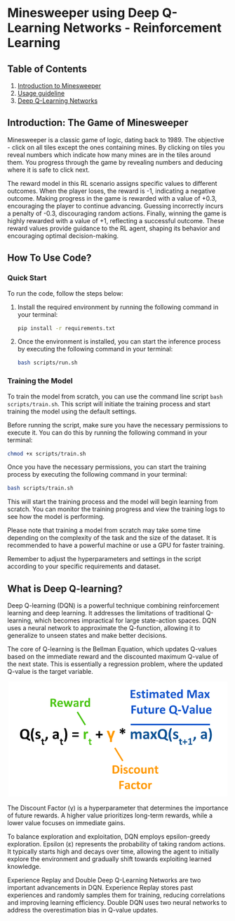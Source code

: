 # Minesweeper using Deep Q-Learning Networks - Reinforcement Learning

## Table of Contents
1. [Introduction to Minesweeper](#intro)
2. [Usage guideline](#guideline)
2. [Deep Q-Learning Networks](#DQN)


## Introduction: The Game of Minesweeper <a name='intro'></a>

Minesweeper is a classic game of logic, dating back to 1989. The objective - click on all tiles except the ones containing mines. By clicking on tiles you reveal numbers which indicate how many mines are in the tiles around them. You progress through the game by revealing numbers and deducing where it is safe to click next.

The reward model in this RL scenario assigns specific values to different outcomes. When the player loses, the reward is -1, indicating a negative outcome. Making progress in the game is rewarded with a value of +0.3, encouraging the player to continue advancing. Guessing incorrectly incurs a penalty of -0.3, discouraging random actions. Finally, winning the game is highly rewarded with a value of +1, reflecting a successful outcome. These reward values provide guidance to the RL agent, shaping its behavior and encouraging optimal decision-making.


## How To Use Code? <a name='guideline'></a>

### Quick Start

To run the code, follow the steps below:

1. Install the required environment by running the following command in your terminal:
    ``` bash
    pip install -r requirements.txt
    ```

2. Once the environment is installed, you can start the inference process by executing the following command in your terminal:
    ``` bash
    bash scripts/run.sh
    ```

### Training the Model

To train the model from scratch, you can use the command line script `bash scripts/train.sh`. This script will initiate the training process and start training the model using the default settings.

Before running the script, make sure you have the necessary permissions to execute it. You can do this by running the following command in your terminal:

```bash
chmod +x scripts/train.sh
```

Once you have the necessary permissions, you can start the training process by executing the following command in your terminal:

```bash
bash scripts/train.sh
```

This will start the training process and the model will begin learning from scratch. You can monitor the training progress and view the training logs to see how the model is performing.

Please note that training a model from scratch may take some time depending on the complexity of the task and the size of the dataset. It is recommended to have a powerful machine or use a GPU for faster training.

Remember to adjust the hyperparameters and settings in the script according to your specific requirements and dataset.


## What is Deep Q-learning? <a name='DQN'></a>


Deep Q-learning (DQN) is a powerful technique combining reinforcement learning and deep learning. It addresses the limitations of traditional Q-learning, which becomes impractical for large state-action spaces. DQN uses a neural network to approximate the Q-function, allowing it to generalize to unseen states and make better decisions.

The core of Q-learning is the Bellman Equation, which updates Q-values based on the immediate reward and the discounted maximum Q-value of the next state. This is essentially a regression problem, where the updated Q-value is the target variable.

<p align='center'>
  <img src='assets/figures/q_function.png' width='500'/>
</p>

The Discount Factor (γ) is a hyperparameter that determines the importance of future rewards. A higher value prioritizes long-term rewards, while a lower value focuses on immediate gains.

To balance exploration and exploitation, DQN employs epsilon-greedy exploration. Epsilon (ε) represents the probability of taking random actions. It typically starts high and decays over time, allowing the agent to initially explore the environment and gradually shift towards exploiting learned knowledge.

Experience Replay and Double Deep Q-Learning Networks are two important advancements in DQN. Experience Replay stores past experiences and randomly samples them for training, reducing correlations and improving learning efficiency. Double DQN uses two neural networks to address the overestimation bias in Q-value updates.



